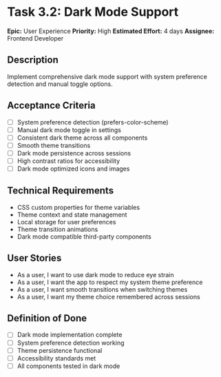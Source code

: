 # Task 3.2: Dark Mode Support

**Epic:** User Experience
**Priority:** High
**Estimated Effort:** 4 days
**Assignee:** Frontend Developer

## Description
Implement comprehensive dark mode support with system preference detection and manual toggle options.

## Acceptance Criteria
- [ ] System preference detection (prefers-color-scheme)
- [ ] Manual dark mode toggle in settings
- [ ] Consistent dark theme across all components
- [ ] Smooth theme transitions
- [ ] Dark mode persistence across sessions
- [ ] High contrast ratios for accessibility
- [ ] Dark mode optimized icons and images

## Technical Requirements
- CSS custom properties for theme variables
- Theme context and state management
- Local storage for user preferences
- Theme transition animations
- Dark mode compatible third-party components

## User Stories
- As a user, I want to use dark mode to reduce eye strain
- As a user, I want the app to respect my system theme preference
- As a user, I want smooth transitions when switching themes
- As a user, I want my theme choice remembered across sessions

## Definition of Done
- [ ] Dark mode implementation complete
- [ ] System preference detection working
- [ ] Theme persistence functional
- [ ] Accessibility standards met
- [ ] All components tested in dark mode